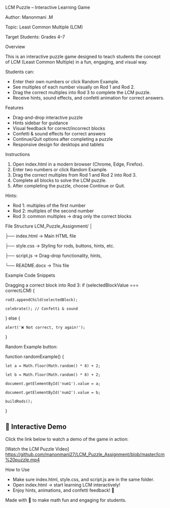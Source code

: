  LCM Puzzle – Interactive Learning Game
 
Author: Manonmani .M

Topic: Least Common Multiple (LCM)

Target Students: Grades 4–7

Overview

This is an interactive puzzle game designed to teach students the concept of LCM (Least Common Multiple) in a fun, engaging, and visual way.

Students can:
- Enter their own numbers or click Random Example.
- See multiples of each number visually on Rod 1 and Rod 2.
- Drag the correct multiples into Rod 3 to complete the LCM puzzle.
- Receive hints, sound effects, and confetti animation for correct answers.
  
Features
- Drag-and-drop interactive puzzle
- Hints sidebar for guidance
- Visual feedback for correct/incorrect blocks
- Confetti & sound effects for correct answers
- Continue/Quit options after completing a puzzle
- Responsive design for desktops and tablets
  
Instructions
1. Open index.html in a modern browser (Chrome, Edge, Firefox).
2. Enter two numbers or click Random Example.
3. Drag the correct multiples from Rod 1 and Rod 2 into Rod 3.
4. Complete all blocks to solve the LCM puzzle.
5. After completing the puzzle, choose Continue or Quit.

Hints:
- Rod 1: multiples of the first number
- Rod 2: multiples of the second number
- Rod 3: common multiples → drag only the correct blocks
  
File Structure
LCM_Puzzle_Assignment/
│

├── index.html      → Main HTML file

├── style.css       → Styling for rods, buttons, hints, etc.

├── script.js       → Drag-drop functionality, hints, 

└── README.docx     → This file

Example Code Snippets

Dragging a correct block into Rod 3:
if (selectedBlockValue === correctLCM) {

    rod3.appendChild(selectedBlock);
    
    celebrate(); // Confetti & sound
    
} else {

    alert('❌ Not correct, try again!');
    
}

Random Example button:

function randomExample() {

    let a = Math.floor(Math.random() * 8) + 2;
    
    let b = Math.floor(Math.random() * 8) + 2;
    
    document.getElementById('num1').value = a;
    
    document.getElementById('num2').value = b;
    
    buildRods();
}

## 🎥 Interactive Demo
Click the link below to watch a demo of the game in action:  

[Watch the LCM Puzzle Video] https://github.com/manonmani27/LCM_Puzzle_Assignment/blob/master/lcm%20puzzle.mp4 

How to Use
- Make sure index.html, style.css, and script.js are in the same folder.
- Open index.html → start learning LCM interactively!
- Enjoy hints, animations, and confetti feedback! 🎉
  
Made with 💜 to make math fun and engaging for students.
